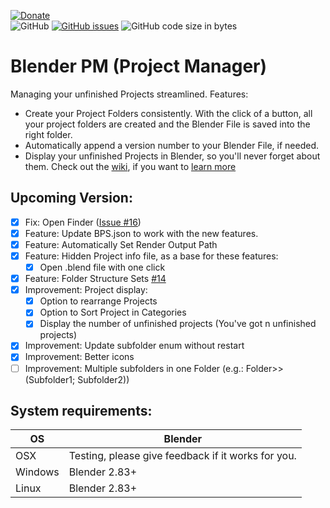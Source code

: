 [![Donate](https://img.shields.io/endpoint?url=https%3A%2F%2Fraw.githubusercontent.com%2FBlenderDefender%2FBlenderDefender%2Fshields_endpoint%2FBlender_PM.json)](https://www.paypal.com/donate?hosted_button_id=DZE9NFSFPFMYS)  
![GitHub](https://img.shields.io/github/license/BlenderDefender/blender_project_starter?color=green&style=for-the-badge)
[![GitHub issues](https://img.shields.io/github/issues/BlenderDefender/blender_project_starter?style=for-the-badge)](https://github.com/BlenderDefender/blender_pm/issues)
![GitHub code size in bytes](https://img.shields.io/github/languages/code-size/BlenderDefender/blender_project_starter?style=for-the-badge)
# Blender PM (Project Manager)
Managing your unfinished Projects streamlined. Features:
- Create your Project Folders consistently. With the click of a button, all your project folders are
created and the Blender File is saved into the right folder.
- Automatically append a version number to your Blender File, if needed.
- Display your unfinished Projects in Blender, so you'll never forget about them.
Check out the [wiki](https://github.com/BlenderDefender/blender_pm/wiki), if you want to [learn more](https://github.com/BlenderDefender/blender_pm/wiki)

## Upcoming Version:
- [x] Fix: Open Finder ([Issue #16](https://github.com/BlenderDefender/blender_pm/issues/16))
- [x] Feature: Update BPS.json to work with the new features.
- [x] Feature: Automatically Set Render Output Path
- [x] Feature: Hidden Project info file, as a base for these features:
    - [x] Open .blend file with one click
- [x] Feature: Folder Structure Sets [#14](https://github.com/BlenderDefender/blender_project_manager/issues/14)
- [x] Improvement: Project display:
    - [x] Option to rearrange Projects
    - [x] Option to Sort Project in Categories
    - [x] Display the number of unfinished projects (You've got n unfinished projects)
- [x] Improvement: Update subfolder enum without restart
- [x] Improvement: Better icons
- [ ] Improvement: Multiple subfolders in one Folder (e.g.: Folder>>(Subfolder1; Subfolder2))
  <!--    - [ ] More precise differentiation between Blender Files that are part of a project and Blender Files, that aren't part of a project  Not sure!-->
  <!-- - [ ] More options to handle Files that are/aren't part of a project:
        1. Cut an existing file (The file is not part / part of a project)
        2. Copy an existing file (The file is not part / part of a project)
        3. Rename an existing project folder in place (The file is part of a project)
        4. Rename and move an existing project folder (and move the .blend file in the inside) (The file is part of a project) -->

<!--
We've just hit another update. No features are planned so far. [Change this!](https://github.com/BlenderDefender/blender_pm/issues/new/choose)
-->

## System requirements:
| **OS** | **Blender** |
| ------------- | ------------- |
| OSX | Testing, please give feedback if it works for you. |
| Windows | Blender 2.83+ |
| Linux | Blender 2.83+ |
